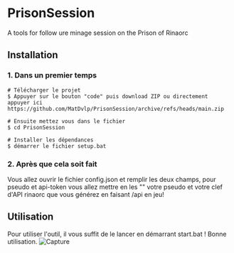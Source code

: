 # PrisonSession
A tools for follow ure minage session on the Prison of Rinaorc

## Installation
### 1. Dans un premier temps
```console
# Télécharger le projet
$ Appuyer sur le bouton "code" puis download ZIP ou directement appuyer ici https://github.com/MatDvlp/PrisonSession/archive/refs/heads/main.zip

# Ensuite mettez vous dans le fichier
$ cd PrisonSession

# Installer les dépendances
$ démarrer le fichier setup.bat
```

### 2. Après que cela soit fait
Vous allez ouvrir le fichier config.json et remplir les deux champs, pour pseudo et api-token vous allez mettre en les "" votre pseudo et votre clef d'API rinaorc que vous générez en faisant /api en jeu! 

## Utilisation
Pour utiliser l'outil, il vous suffit de le lancer en démarrant start.bat ! Bonne utilisation. 
![Capture](https://github.com/MatDvlp/PrisonSession/assets/87903769/1f4cfe7d-c0f9-4e62-b5b3-c6ce3b54b444)
